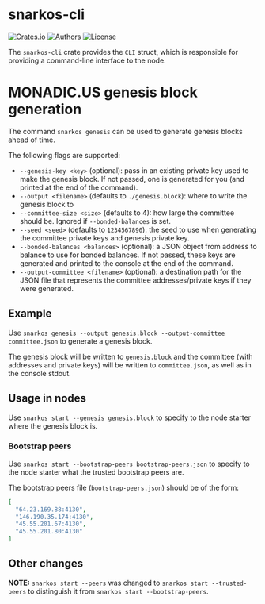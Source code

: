 # snarkos-cli

[![Crates.io](https://img.shields.io/crates/v/snarkos-cli.svg?color=neon)](https://crates.io/crates/snarkos-cli)
[![Authors](https://img.shields.io/badge/authors-Aleo-orange.svg)](https://aleo.org)
[![License](https://img.shields.io/badge/License-Apache%202.0-blue.svg)](./LICENSE.md)

The `snarkos-cli` crate provides the `CLI` struct, which is responsible for
providing a command-line interface to the node.

# MONADIC.US genesis block generation

The command `snarkos genesis` can be used to generate genesis blocks ahead of
time.

The following flags are supported:

- `--genesis-key <key>` (optional): pass in an existing private key used to make
  the genesis block. If not passed, one is generated for you (and printed at the
  end of the command).
- `--output <filename>` (defaults to `./genesis.block`): where to write the
  genesis block to
- `--committee-size <size>` (defaults to 4): how large the committee should be.
  Ignored if `--bonded-balances` is set.
- `--seed <seed>` (defaults to `1234567890`): the seed to use when generating
  the committee private keys and genesis private key.
- `--bonded-balances <balances>` (optional): a JSON object from address to
  balance to use for bonded balances. If not passed, these keys are generated
  and printed to the console at the end of the command.
- `--output-committee <filename>` (optional): a destination path for the JSON
  file that represents the committee addresses/private keys if they were
  generated.

## Example

Use `snarkos genesis --output genesis.block --output-committee committee.json`
to generate a genesis block.

The genesis block will be written to `genesis.block` and the committee (with
addresses and private keys) will be written to `committee.json`, as well as in
the console stdout.

## Usage in nodes

Use `snarkos start --genesis genesis.block` to specify to the node starter where
the genesis block is.

### Bootstrap peers

Use `snarkos start --bootstrap-peers bootstrap-peers.json` to specify to the
node starter what the trusted bootstrap peers are.

The bootstrap peers file (`bootstrap-peers.json`) should be of the form:

```json
[
  "64.23.169.88:4130",
  "146.190.35.174:4130",
  "45.55.201.67:4130",
  "45.55.201.80:4130"
]
```

## Other changes

**NOTE:** `snarkos start --peers` was changed to `snarkos start --trusted-peers`
to distinguish it from `snarkos start --bootstrap-peers`.
